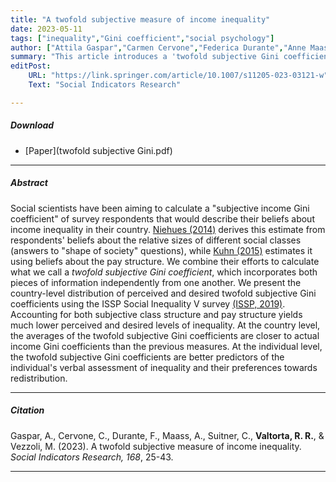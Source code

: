 ```yaml
---
title: "A twofold subjective measure of income inequality" 
date: 2023-05-11
tags: ["inequality","Gini coefficient","social psychology"]
author: ["Attila Gaspar","Carmen Cervone","Federica Durante","Anne Maass","Caterina Suitner","Roberta Rosa Valtorta","Michela Vezzoli"]
summary: "This article introduces a 'twofold subjective Gini coefficient' that combines perceptions of social class and pay structure to more accurately measure beliefs about income inequality."
editPost:
    URL: "https://link.springer.com/article/10.1007/s11205-023-03121-w"
    Text: "Social Indicators Research"

---
```


##### Download

+ [Paper](twofold subjective Gini.pdf)

---

##### Abstract

Social scientists have been aiming to calculate a "subjective income Gini coefficient" of survey respondents that would describe their beliefs about income inequality in their country. [Niehues (2014)](https://www.iwkoeln.de/en/studies/judith-niehues-subjective-perceptions-of-inequality-and-redistributive-preferences-175257.html) derives this estimate from respondents' beliefs about the relative sizes of different social classes (answers to "shape of society" questions), while [Kuhn (2015)](https://papers.ssrn.com/sol3/papers.cfm?abstract_id=2708392) estimates it using beliefs about the pay structure. We combine their efforts to calculate what we call a *twofold subjective Gini coefficient*, which incorporates both pieces of information independently from one another. We present the country-level distribution of perceived and desired twofold subjective Gini coefficients using the ISSP Social Inequality V survey [(ISSP, 2019)](https://www.gesis.org/en/issp/data-and-documentation/social-inequality/2019). Accounting for both subjective class structure and pay structure yields much lower perceived and desired levels of inequality. At the country level, the averages of the twofold subjective Gini coefficients are closer to actual income Gini coefficients than the previous measures. At the individual level, the twofold subjective Gini coefficients are better predictors of the individual's verbal assessment of inequality and their preferences towards redistribution.

---

##### Citation

Gaspar, A., Cervone, C., Durante, F., Maass, A., Suitner, C., **Valtorta, R. R.**, & Vezzoli, M. (2023). A twofold subjective measure of income inequality. *Social Indicators Research, 168*, 25-43.

---
